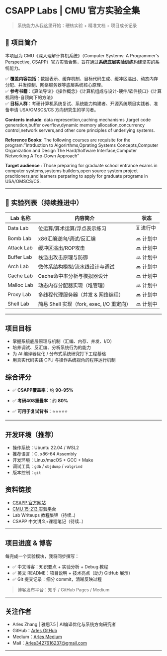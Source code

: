 # CSAPP Labs | CMU 官方实验全集

> 系统能力从我这里开始：硬核实验 + 精准文档 + 项目成长记录

## 📘 项目简介

本项目为 CMU《深入理解计算机系统》（Computer Systems: A Programmer's Perspective, CSAPP）官方实验合集，旨在通过**系统底层实验训练**构建坚实的系统能力。

✅ **覆盖内容包括**：数据表示、缓存机制、目标代码生成、缓冲区溢出、动态内存分配、并发控制、网络服务器等底层系统核心原理。    
✅ **参考书籍**：《算法导论》《操作概念》《计算机组成与设计-硬件/软件接口》《计算机网络-自顶向下的方法》      
✅ **目标人群**：考研计算机系统复试、系统能力构建者、开源系统项目实践者、准备申请 USA/OMSCS/CS 方向研究生的学习者。

**Contents include**: data represention,caching mechanisms ,target code generation,buffer overflow,dynamic memory allocation,concurrency control,network servers,and other core principles of underlying systems.

**Reference Books**: The following courses are requisite for the program:”Intrduction to Algorirthms,Oprating Systems Concepts,Computer Organization and Design The Hard/Solfware Interface,Computer Networking A Top-Down Approach”

**Target audience** : Those preparing for graduate school entrance exams in computer systems,systems builders,open source system project pracitioners,and learners perparing to apply for graduate programs in USA/OMSCS/CS.

---

## 📁 实验列表（持续推进中）

| Lab 名称     | 内容简介                             | 状态     |
| ---------- | -------------------------------- | ------ |
| Data Lab   | 位运算/算术运算/浮点表示练习                  | ⏳ 进行中  |
| Bomb Lab   | x86汇编逆向/调试/反汇编                   | 🔜 计划中  |
| Attack Lab | 缓冲区溢出/ROP攻击                      | 🔜 计划中  |
| Buffer Lab | 栈溢出攻击原理与防御                       | 🔜 计划中 |
| Arch Lab   | 微体系结构模拟/流水线设计与调试                 | 🔜 计划中 |
| Cache Lab  | Cache命中率分析与模拟器设计                 | 🔜 计划中 |
| Malloc Lab | 动态内存分配器实现（堆管理）                   | 🔜 计划中 |
| Proxy Lab  | 多线程代理服务器（并发 & 网络编程）              | 🔜 计划中 |
| Shell Lab  | 简易 Shell 实现（fork, exec, I/O 重定向） | 🔜 计划中 |

---

## 项目目标

* 掌握系统底层原理与机制（汇编、内存、并发、I/O）
* 培养调试、反汇编、分析系统行为的能力
* 为 AI 编译器优化 / 分布式系统研究打下工程基础
* 用真实代码实践 CPU 与操作系统视角的程序运行机制

## 综合评分

- ✅ **CSAPP覆盖率**：约 **90–95%**
    
- ✅ **考研408重叠率**：约 **80%**
    
- ✅ **可用于复试背书**：⭐⭐⭐⭐⭐

---

## 开发环境（推荐）

* 操作系统：Ubuntu 22.04 / WSL2
* 推荐语言：C, x86-64 Assembly
* 开发环境：Linux/macOS + GCC + Make
* 调试工具：`gdb` / `objdump` / `valgrind`
* 版本控制：`git`

## 资料链接

* [CSAPP 官方网站](https://csapp.cs.cmu.edu/)
* [CMU 15-213 实验平台](https://csapp.cs.cmu.edu/3e/labs.html)
* Lab Writeups 教程集锦（待续..)
* CSAPP 中文讲义+课程笔记（待续..）

---

## 项目进度 & 博客

每完成一个实验模块，我将同步撰写：

* ✅ 中文博客：知识要点 + 实验分析 + Debug 教程
* ✅ 英文 README：项目说明 + 技术亮点（助力 GitHub 展示）
* ✅ Git 提交记录：细分 commit，清晰反映过程

> 博客发布平台：知乎 / GitHub Pages / Medium

---

## 关注作者

* Arles Zhang | 雅思7.5 | AI编译优化与系统方向研究者
* GitHub：[Arles GitHub](https://github.com/ArlesZhang/)
* Medium：[Arles Medium](https://medium.com/@arles3427616237)
* Mail：Arles3427616237@gmail.com

---


